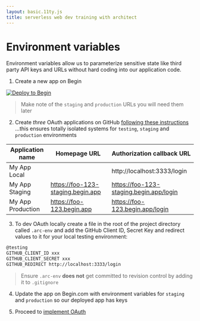 ```yaml
---
layout: basic.11ty.js
title: serverless web dev training with architect
---
```


# Environment variables

Environment variables allow us to parameterize sensitive state like third party API keys and URLs without hard coding into our application code. 

1. Create a new app on Begin

[![Deploy to Begin](https://static.begin.com/deploy-to-begin.svg)](https://begin.com/apps/create?template=https://github.com/begin-examples/learn-node-oauth)

> Make note of the `staging` and `production` URLs you will need them later

2. Create *three* OAuth applications on GitHub [following these instructions](https://developer.github.com/apps/building-oauth-apps/creating-an-oauth-app/) …this ensures totally isolated systems for `testing`, `staging` and `production` environments

| Application name  | Homepage URL                      | Authorization callback URL               |
|------------------ |---------------------------------- |----------------------------------------- |
| My App Local      | &nbsp;                            | http://localhost:3333/login              |
| My App Staging    | https://foo-123-staging.begin.app | https://foo-123-staging.begin.app/login  | 
| My App Production | https://foo-123.begin.app         | https://foo-123.begin.app/login          |


3. To dev OAuth locally create a file in the root of the project directory called `.arc-env` and add the GitHub Client ID, Secret Key and redirect values to it for your local testing environment:

```bash
@testing
GITHUB_CLIENT_ID xxx
GITHUB_CLIENT_SECRET xxx
GITHUB_REDIRECT http://localhost:3333/login
```

> Ensure `.arc-env` **does not** get committed to revision control by adding it to `.gitignore`

4. Update the app on Begin.com with environment variables for `staging` and `production` so our deployed app has keys

5. Proceed to [implement OAuth](/basic/state/oauth)
